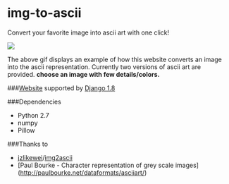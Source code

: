 # img-to-ascii
Convert your favorite image into ascii art with one click!

![](https://u.teknik.io/5rOlD.gif)

The above gif displays an example of how this website converts an image into the ascii representation. Currently two versions of ascii art are provided. __choose an image with few details/colors.__

###[Website](http://asciiart.raphaellu.com/)
supported by [Django 1.8](https://www.djangoproject.com/)


###Dependencies
* Python 2.7
* numpy
* Pillow

###Thanks to
* [jzlikewei](https://github.com/jzlikewei)/[img2ascii](https://github.com/jzlikewei/img2ascii)
* [Paul Bourke - Character representation of grey scale images] (http://paulbourke.net/dataformats/asciiart/)
